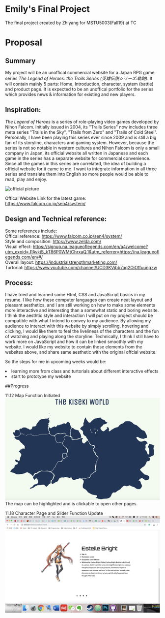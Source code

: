 # Emily's Final Project
The final project created by Zhiyang for MSTU5003(Fall19) at TC

# Proposal

## Summary
My project will be an unoffical commercial website for a Japan RPG game series <em>The Legend of Heroes: the Trails Series (英雄伝説シリーズ:軌跡)</em>. It will contain mainly 5 parts: Home, Introduction, character, system (battle) and product page. It is expected to be an unoffical portfolio for the series which provides news & information for existing and new players.


## Inspiration:
<em>The Legend of Heroes</em> is a series of role-playing video games developed by Nihon Falcom. Initially issued in 2004, its "Trails Series" now includes three meta series "Trails in the Sky", "Trails from Zero" and "Trails of Cold Steel". Personally, I have been playing this series ever since 2009 and is still a big fan of its storyline, characters and gaming system. However, because the series is not so notable in western cultures and Nihon Falcom is only a small company in Japan, its official website all written in Japanese and each game in the series has a separate website for commercial convenience. Since all the games in this series are correlated, the idea of building a official website for it came to me. I want to integrate information in all three series and translate them into English so more people would be able to read, play and enjoy.

<img src="/images/fight back.png" alt="official picture"/>

Offical Website Link for the latest game: https://www.falcom.co.jp/sen4/system/


## Design and Technical reference:
Some references include:
<br> Offical reference: https://www.falcom.co.jp/sen4/system/
<br> Style and composition: https://www.zelda.com/
<br> Visual effect: https://signup.na.leagueoflegends.com/en/a4/welcome?utm_expid=.PAvkjS_kT86P0WMtChrxaQ.1&utm_referrer=https://na.leagueoflegends.com/en/#/
<br> Overall layout: https://industrialstrengthmarketing.com/
<br> Turtorial: https://www.youtube.com/channel/UCD3KVjbb7aq2OiOffuungzw

## Process:
I have tried and learned some Html, CSS and JavaScript basics in my resume. I like how these computer languages can create neat layout and pleasant aesthetics, and I am still working on how to make some elements more interactive and interesting than a somewhat static and boring website. I think the aesthtic style and interaction I will put on my project should be compatible with what I intend to convey to my audience. By allowing my audience to interact with this website by simply scrolling, hovering and clicking, I would like them to feel the liveliness of the characters and the fun of watching and playing along the storyline.
Technically, I think I still have to work more on JavaScript and how it can be linked smoothly with my website. I would like my website to contain those elements from the websites above, and share same aesthetic with the original offcial website.

So the steps for me in upcoming weeks would be:
<li> learning more from class and turtorials about different interactive effects </li>
<li> start to prototype my website </li>

##Progress

11.12 Map Function Initiated
<img src="/screenshot/map.png" alt="map"/>
The map can be highlighted and is clickable to open other pages.

11.18 Character Page and Slider Function Update
<img src="/screenshot/character.png" alt="character slider"/>
